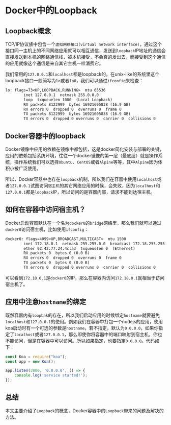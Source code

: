 # Docker中的Loopback

## Loopback概念

TCP/IP协议族中包含一个`虚拟网络接口(virtual network interface)`，通过这个接口同一主机上的不同网络应用就可以相互通信，发送到`loopback`IP地址的通信会直接发送到本机的网络通信栈，被本机接受，不会真的发出去，而接受到这个通信的应用就像这个通信是来自其它主机一样消费它。

我们常用的`127.0.0.1`和`localhost`都是loopback的，在unix-like的系统里这个loopback接口一般简写为`lo`或者`lo0`，我们可以通过`ifconfig`来检查：

```txt
lo: flags=73<UP,LOOPBACK,RUNNING>  mtu 65536
        inet 127.0.0.1  netmask 255.0.0.0
        loop  txqueuelen 1000  (Local Loopback)
        RX packets 8122999  bytes 16921605838 (16.9 GB)
        RX errors 0  dropped 0  overruns 0  frame 0
        TX packets 8122999  bytes 16921605838 (16.9 GB)
        TX errors 0  dropped 0 overruns 0  carrier 0  collisions 0
```

## Docker容器中的loopback

Docker镜像中应用的依赖在镜像中都包括，这是docker简化安装与部署的关键，应用的依赖包括系统环境，往往一个docker镜像的第一层（最底层）就是操作系统，操作系统我们可以选择`Ubuntu`、`CentOS`或者`Alpine`等等，其中`Alpine`因为体积小被广泛使用。

所以，Docker容器中也存在`loopback`机制，所以我们在容器中使用`localhost`或者`127.0.0.1`试图访问`宿主机`的其它网络应用的时候，会失败，因为`localhost`和`127.0.0.1`都是`loopback`IP，所以访问的是容器内部，请求不能到达宿主机。

## 如何在容器中访问宿主机？

Docker启动容器默认在一个名为`docker0`的`bridge`网络里，那么我们就可以通过`docker0`访问宿主机，比如使用`ifconfig`：

```txt
docker0: flags=4099<UP,BROADCAST,MULTICAST>  mtu 1500
        inet 172.18.0.1  netmask 255.255.0.0  broadcast 172.18.255.255
        ether 02:42:77:24:4c:a3  txqueuelen 0  (Ethernet)
        RX packets 0  bytes 0 (0.0 B)
        RX errors 0  dropped 0  overruns 0  frame 0
        TX packets 0  bytes 0 (0.0 B)
        TX errors 0  dropped 0 overruns 0  carrier 0  collisions 0
```

可以看到`172.18.0.1`是`docker0`的IP，那么在容器内访问`172.18.0.1`就相当于访问宿主机了。

## 应用中注意`hostname`的绑定

既然容器内有`loopbak`的存在，所以我们启动应用的时候绑定`hostname`就要避免`localhost`和`127.0.0.1`的使用。例如我们在容器中打包一个nodejs的应用，使用koa启动时有一个可选的参数是`hostname`，若不指定，默认为`0.0.0.0`，如果你指定了`localhost`或者`127.0.0.1`，那么即使你将容器中的端口映射到宿主机，你也不能访问，但是在容器中可以访问。所以如果指定，也要指定`0.0.0.0`。代码如下：

```js
const Koa = require("koa");
const app = new Koa();

app.listen(3000, '0.0.0.0', () => {
    console.log('service started!');
});
```

## 总结

本文主要介绍了`Loopback`的概念，Docker容器中的`Loopback`带来的问题及解决的方法。